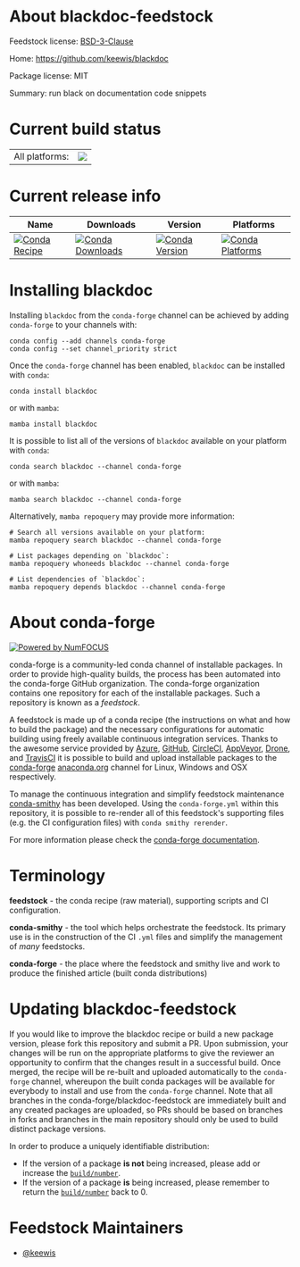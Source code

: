 About blackdoc-feedstock
========================

Feedstock license: [BSD-3-Clause](https://github.com/conda-forge/blackdoc-feedstock/blob/main/LICENSE.txt)

Home: https://github.com/keewis/blackdoc

Package license: MIT

Summary: run black on documentation code snippets

Current build status
====================


<table><tr><td>All platforms:</td>
    <td>
      <a href="https://dev.azure.com/conda-forge/feedstock-builds/_build/latest?definitionId=10782&branchName=main">
        <img src="https://dev.azure.com/conda-forge/feedstock-builds/_apis/build/status/blackdoc-feedstock?branchName=main">
      </a>
    </td>
  </tr>
</table>

Current release info
====================

| Name | Downloads | Version | Platforms |
| --- | --- | --- | --- |
| [![Conda Recipe](https://img.shields.io/badge/recipe-blackdoc-green.svg)](https://anaconda.org/conda-forge/blackdoc) | [![Conda Downloads](https://img.shields.io/conda/dn/conda-forge/blackdoc.svg)](https://anaconda.org/conda-forge/blackdoc) | [![Conda Version](https://img.shields.io/conda/vn/conda-forge/blackdoc.svg)](https://anaconda.org/conda-forge/blackdoc) | [![Conda Platforms](https://img.shields.io/conda/pn/conda-forge/blackdoc.svg)](https://anaconda.org/conda-forge/blackdoc) |

Installing blackdoc
===================

Installing `blackdoc` from the `conda-forge` channel can be achieved by adding `conda-forge` to your channels with:

```
conda config --add channels conda-forge
conda config --set channel_priority strict
```

Once the `conda-forge` channel has been enabled, `blackdoc` can be installed with `conda`:

```
conda install blackdoc
```

or with `mamba`:

```
mamba install blackdoc
```

It is possible to list all of the versions of `blackdoc` available on your platform with `conda`:

```
conda search blackdoc --channel conda-forge
```

or with `mamba`:

```
mamba search blackdoc --channel conda-forge
```

Alternatively, `mamba repoquery` may provide more information:

```
# Search all versions available on your platform:
mamba repoquery search blackdoc --channel conda-forge

# List packages depending on `blackdoc`:
mamba repoquery whoneeds blackdoc --channel conda-forge

# List dependencies of `blackdoc`:
mamba repoquery depends blackdoc --channel conda-forge
```


About conda-forge
=================

[![Powered by
NumFOCUS](https://img.shields.io/badge/powered%20by-NumFOCUS-orange.svg?style=flat&colorA=E1523D&colorB=007D8A)](https://numfocus.org)

conda-forge is a community-led conda channel of installable packages.
In order to provide high-quality builds, the process has been automated into the
conda-forge GitHub organization. The conda-forge organization contains one repository
for each of the installable packages. Such a repository is known as a *feedstock*.

A feedstock is made up of a conda recipe (the instructions on what and how to build
the package) and the necessary configurations for automatic building using freely
available continuous integration services. Thanks to the awesome service provided by
[Azure](https://azure.microsoft.com/en-us/services/devops/), [GitHub](https://github.com/),
[CircleCI](https://circleci.com/), [AppVeyor](https://www.appveyor.com/),
[Drone](https://cloud.drone.io/welcome), and [TravisCI](https://travis-ci.com/)
it is possible to build and upload installable packages to the
[conda-forge](https://anaconda.org/conda-forge) [anaconda.org](https://anaconda.org/)
channel for Linux, Windows and OSX respectively.

To manage the continuous integration and simplify feedstock maintenance
[conda-smithy](https://github.com/conda-forge/conda-smithy) has been developed.
Using the ``conda-forge.yml`` within this repository, it is possible to re-render all of
this feedstock's supporting files (e.g. the CI configuration files) with ``conda smithy rerender``.

For more information please check the [conda-forge documentation](https://conda-forge.org/docs/).

Terminology
===========

**feedstock** - the conda recipe (raw material), supporting scripts and CI configuration.

**conda-smithy** - the tool which helps orchestrate the feedstock.
                   Its primary use is in the construction of the CI ``.yml`` files
                   and simplify the management of *many* feedstocks.

**conda-forge** - the place where the feedstock and smithy live and work to
                  produce the finished article (built conda distributions)


Updating blackdoc-feedstock
===========================

If you would like to improve the blackdoc recipe or build a new
package version, please fork this repository and submit a PR. Upon submission,
your changes will be run on the appropriate platforms to give the reviewer an
opportunity to confirm that the changes result in a successful build. Once
merged, the recipe will be re-built and uploaded automatically to the
`conda-forge` channel, whereupon the built conda packages will be available for
everybody to install and use from the `conda-forge` channel.
Note that all branches in the conda-forge/blackdoc-feedstock are
immediately built and any created packages are uploaded, so PRs should be based
on branches in forks and branches in the main repository should only be used to
build distinct package versions.

In order to produce a uniquely identifiable distribution:
 * If the version of a package **is not** being increased, please add or increase
   the [``build/number``](https://docs.conda.io/projects/conda-build/en/latest/resources/define-metadata.html#build-number-and-string).
 * If the version of a package **is** being increased, please remember to return
   the [``build/number``](https://docs.conda.io/projects/conda-build/en/latest/resources/define-metadata.html#build-number-and-string)
   back to 0.

Feedstock Maintainers
=====================

* [@keewis](https://github.com/keewis/)

